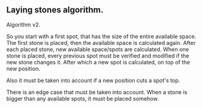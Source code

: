 ## Laying stones algorithm.

Algorithm v2.

So you start with a first spot, that has the size of the entire available space.
The first stone is placed, then the available space is calculated again. After
each placed stone, new available space/spots are calculated.
When one stone is placed, every previous spot must be verified and modified if the
new stone changes it. After which a new spot is calculated, on top of the new position.

Also it must be taken into account if a new position cuts a spot's top.

There is an edge case that must be taken into account.
When a stone is bigger than any available spots, it must be placed somehow.
